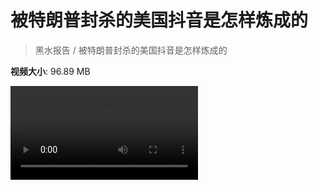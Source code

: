 # 被特朗普封杀的美国抖音是怎样炼成的

> 黑水报告 / 被特朗普封杀的美国抖音是怎样炼成的

**视频大小**: 96.89 MB

<div class="video"><video src="https://file.hsyhx.top/archive/黑水报告/被特朗普封杀的美国抖音是怎样炼成的.mp4" controls preload>🤔 您的浏览器不支持 video 标签</video></div>